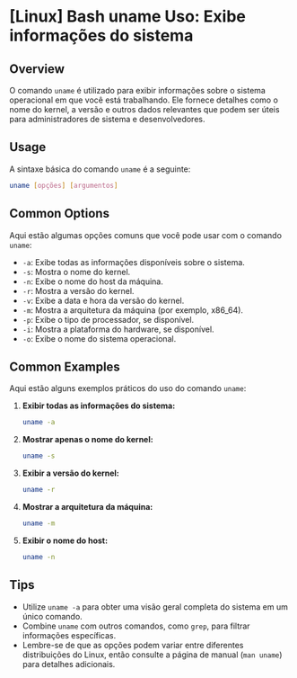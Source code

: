 # [Linux] Bash uname Uso: Exibe informações do sistema

## Overview
O comando `uname` é utilizado para exibir informações sobre o sistema operacional em que você está trabalhando. Ele fornece detalhes como o nome do kernel, a versão e outros dados relevantes que podem ser úteis para administradores de sistema e desenvolvedores.

## Usage
A sintaxe básica do comando `uname` é a seguinte:

```bash
uname [opções] [argumentos]
```

## Common Options
Aqui estão algumas opções comuns que você pode usar com o comando `uname`:

- `-a`: Exibe todas as informações disponíveis sobre o sistema.
- `-s`: Mostra o nome do kernel.
- `-n`: Exibe o nome do host da máquina.
- `-r`: Mostra a versão do kernel.
- `-v`: Exibe a data e hora da versão do kernel.
- `-m`: Mostra a arquitetura da máquina (por exemplo, x86_64).
- `-p`: Exibe o tipo de processador, se disponível.
- `-i`: Mostra a plataforma do hardware, se disponível.
- `-o`: Exibe o nome do sistema operacional.

## Common Examples
Aqui estão alguns exemplos práticos do uso do comando `uname`:

1. **Exibir todas as informações do sistema:**

   ```bash
   uname -a
   ```

2. **Mostrar apenas o nome do kernel:**

   ```bash
   uname -s
   ```

3. **Exibir a versão do kernel:**

   ```bash
   uname -r
   ```

4. **Mostrar a arquitetura da máquina:**

   ```bash
   uname -m
   ```

5. **Exibir o nome do host:**

   ```bash
   uname -n
   ```

## Tips
- Utilize `uname -a` para obter uma visão geral completa do sistema em um único comando.
- Combine `uname` com outros comandos, como `grep`, para filtrar informações específicas.
- Lembre-se de que as opções podem variar entre diferentes distribuições do Linux, então consulte a página de manual (`man uname`) para detalhes adicionais.